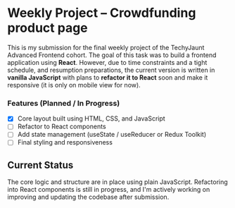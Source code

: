 # Weekly Project – Crowdfunding product page

This is my submission for the final weekly project of the TechyJaunt Advanced Frontend cohort. The goal of this task was to build a frontend application using **React**. However, due to time constraints and a tight schedule, and resumption preparations, the current version is written in **vanilla JavaScript** with plans to **refactor it to React** soon and make it responsive (it is only on mobile view for now).

### Features (Planned / In Progress)

- [x] Core layout built using HTML, CSS, and JavaScript
- [ ] Refactor to React components
- [ ] Add state management (useState / useReducer or Redux Toolkit)
- [ ] Final styling and responsiveness

## Current Status

The core logic and structure are in place using plain JavaScript. Refactoring into React components is still in progress, and I'm actively working on improving and updating the codebase after submission.